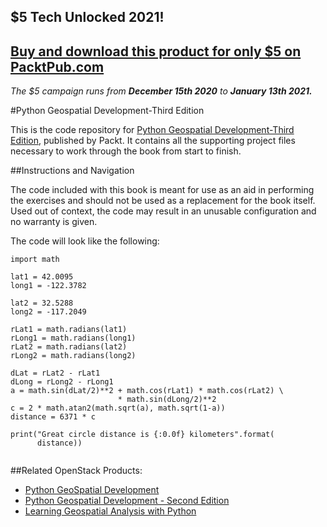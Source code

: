 ## $5 Tech Unlocked 2021!
[Buy and download this product for only $5 on PacktPub.com](https://www.packtpub.com/)
-----
*The $5 campaign         runs from __December 15th 2020__ to __January 13th 2021.__*

#Python Geospatial Development-Third Edition


This is the code repository for [Python Geospatial Development-Third Edition](https://www.packtpub.com/application-development/python-geospatial-development-third-edition?utm_source=GitHub&utm_medium=Repository&utm_campaign=9781785288937), published by Packt. It contains all the supporting project files necessary to work through the book from start to finish.

##Instructions and Navigation

The code included with this book is meant for use as an aid in performing the exercises and should not be used as a replacement for the book itself.
Used out of context, the code may result in an unusable configuration and no warranty is given.

The code will look like the following:
```
import math

lat1 = 42.0095
long1 = -122.3782

lat2 = 32.5288
long2 = -117.2049

rLat1 = math.radians(lat1)
rLong1 = math.radians(long1)
rLat2 = math.radians(lat2)
rLong2 = math.radians(long2)

dLat = rLat2 - rLat1
dLong = rLong2 - rLong1
a = math.sin(dLat/2)**2 + math.cos(rLat1) * math.cos(rLat2) \
                        * math.sin(dLong/2)**2
c = 2 * math.atan2(math.sqrt(a), math.sqrt(1-a))
distance = 6371 * c

print("Great circle distance is {:0.0f} kilometers".format(
      distance))


```


##Related OpenStack Products:
* [Python GeoSpatial Development](https://www.packtpub.com/application-development/python-geospatial-development)
* [Python Geospatial Development - Second Edition](https://www.packtpub.com/application-development/python-geospatial-development-second-edition)
* [Learning Geospatial Analysis with Python](https://www.packtpub.com/application-development/learning-geospatial-analysis-python)

